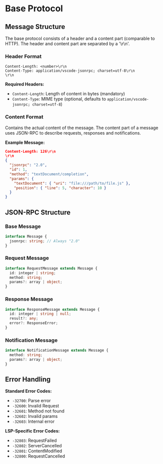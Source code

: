 # Base Protocol

## Message Structure

The base protocol consists of a header and a content part (comparable to HTTP). The header and content part are separated by a '\r\n'.

### Header Format
```
Content-Length: <number>\r\n
Content-Type: application/vscode-jsonrpc; charset=utf-8\r\n
\r\n
```

**Required Headers:**
- `Content-Length`: Length of content in bytes (mandatory)
- `Content-Type`: MIME type (optional, defaults to `application/vscode-jsonrpc; charset=utf-8`)

### Content Format

Contains the actual content of the message. The content part of a message uses JSON-RPC to describe requests, responses and notifications.

**Example Message:**
```json
Content-Length: 126\r\n
\r\n
{
  "jsonrpc": "2.0",
  "id": 1,
  "method": "textDocument/completion",
  "params": {
    "textDocument": { "uri": "file:///path/to/file.js" },
    "position": { "line": 5, "character": 10 }
  }
}
```

## JSON-RPC Structure

### Base Message
```typescript
interface Message {
  jsonrpc: string; // Always "2.0"
}
```

### Request Message
```typescript
interface RequestMessage extends Message {
  id: integer | string;
  method: string;
  params?: array | object;
}
```

### Response Message
```typescript
interface ResponseMessage extends Message {
  id: integer | string | null;
  result?: any;
  error?: ResponseError;
}
```

### Notification Message
```typescript
interface NotificationMessage extends Message {
  method: string;
  params?: array | object;
}
```

## Error Handling

**Standard Error Codes:**
- `-32700`: Parse error
- `-32600`: Invalid Request
- `-32601`: Method not found
- `-32602`: Invalid params
- `-32603`: Internal error

**LSP-Specific Error Codes:**
- `-32803`: RequestFailed
- `-32802`: ServerCancelled
- `-32801`: ContentModified
- `-32800`: RequestCancelled
